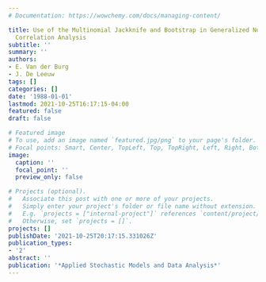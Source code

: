 ```yaml
---
# Documentation: https://wowchemy.com/docs/managing-content/

title: Use of the Multinomial Jackknife and Bootstrap in Generalized Nonlinear Canonical
  Correlation Analysis
subtitle: ''
summary: ''
authors:
- E. Van der Burg
- J. De Leeuw
tags: []
categories: []
date: '1988-01-01'
lastmod: 2021-10-25T16:17:15-04:00
featured: false
draft: false

# Featured image
# To use, add an image named `featured.jpg/png` to your page's folder.
# Focal points: Smart, Center, TopLeft, Top, TopRight, Left, Right, BottomLeft, Bottom, BottomRight.
image:
  caption: ''
  focal_point: ''
  preview_only: false

# Projects (optional).
#   Associate this post with one or more of your projects.
#   Simply enter your project's folder or file name without extension.
#   E.g. `projects = ["internal-project"]` references `content/project/deep-learning/index.md`.
#   Otherwise, set `projects = []`.
projects: []
publishDate: '2021-10-25T20:17:15.331026Z'
publication_types:
- '2'
abstract: ''
publication: '*Applied Stochastic Models and Data Analysis*'
---
```


